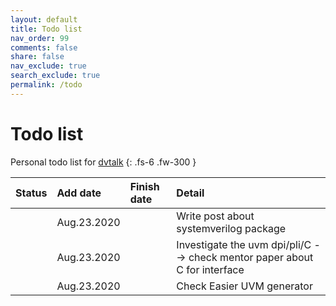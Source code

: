 ```yaml
---
layout: default
title: Todo list
nav_order: 99
comments: false
share: false
nav_exclude: true
search_exclude: true
permalink: /todo
---
```


# Todo list
Personal todo list for [dvtalk](https://dvtalk.me)
{: .fs-6 .fw-300 }

| Status      |Add date    | Finish date | Detail                                                                   |
|:------------|:-----------|:------------|:-------------------------------------------------------------------------|
|             |Aug.23.2020 |             |Write post about systemverilog package                                    |
|             |Aug.23.2020 |             |Investigate the uvm dpi/pli/C --> check mentor paper about C for interface|
|             |Aug.23.2020 |             |Check Easier UVM generator                                                |

